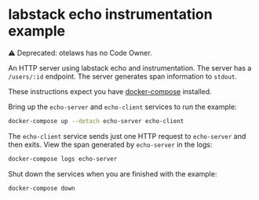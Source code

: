 # labstack echo instrumentation example

:warning: Deprecated: otelaws has no Code Owner.

An HTTP server using labstack echo and instrumentation. The server has a
`/users/:id` endpoint. The server generates span information to
`stdout`.

These instructions expect you have
[docker-compose](https://docs.docker.com/compose/) installed.

Bring up the `echo-server` and `echo-client` services to run the
example:

```sh
docker-compose up --detach echo-server echo-client
```

The `echo-client` service sends just one HTTP request to `echo-server`
and then exits. View the span generated by `echo-server` in the logs:

```sh
docker-compose logs echo-server
```

Shut down the services when you are finished with the example:

```sh
docker-compose down
```
